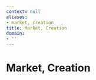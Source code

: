 ```yaml
---
context: null
aliases:
- market, creation
title: Market, Creation
domain:
- ''
---
```


# Market, Creation
